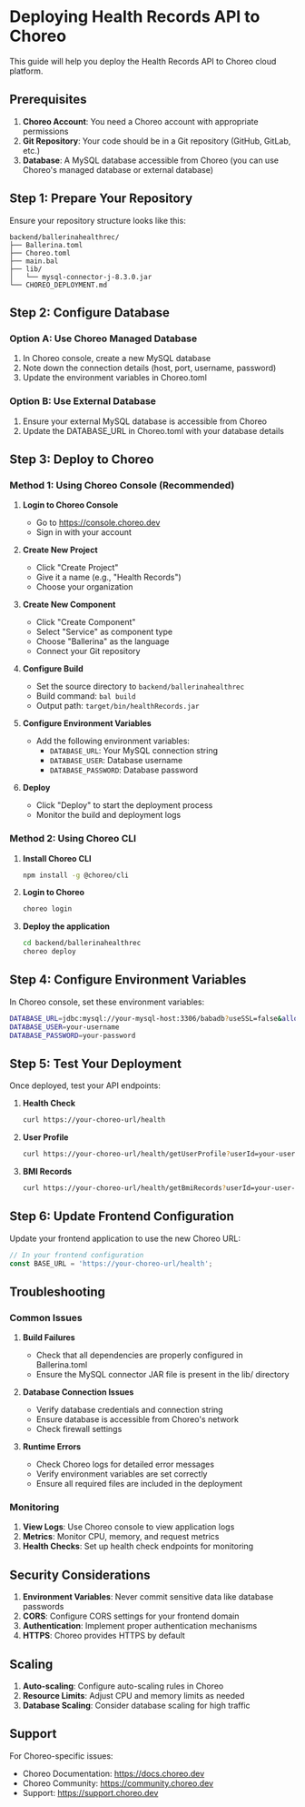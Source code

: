 # Deploying Health Records API to Choreo

This guide will help you deploy the Health Records API to Choreo cloud platform.

## Prerequisites

1. **Choreo Account**: You need a Choreo account with appropriate permissions
2. **Git Repository**: Your code should be in a Git repository (GitHub, GitLab, etc.)
3. **Database**: A MySQL database accessible from Choreo (you can use Choreo's managed database or external database)

## Step 1: Prepare Your Repository

Ensure your repository structure looks like this:
```
backend/ballerinahealthrec/
├── Ballerina.toml
├── Choreo.toml
├── main.bal
├── lib/
│   └── mysql-connector-j-8.3.0.jar
└── CHOREO_DEPLOYMENT.md
```

## Step 2: Configure Database

### Option A: Use Choreo Managed Database
1. In Choreo console, create a new MySQL database
2. Note down the connection details (host, port, username, password)
3. Update the environment variables in Choreo.toml

### Option B: Use External Database
1. Ensure your external MySQL database is accessible from Choreo
2. Update the DATABASE_URL in Choreo.toml with your database details

## Step 3: Deploy to Choreo

### Method 1: Using Choreo Console (Recommended)

1. **Login to Choreo Console**
   - Go to https://console.choreo.dev
   - Sign in with your account

2. **Create New Project**
   - Click "Create Project"
   - Give it a name (e.g., "Health Records")
   - Choose your organization

3. **Create New Component**
   - Click "Create Component"
   - Select "Service" as component type
   - Choose "Ballerina" as the language
   - Connect your Git repository

4. **Configure Build**
   - Set the source directory to `backend/ballerinahealthrec`
   - Build command: `bal build`
   - Output path: `target/bin/healthRecords.jar`

5. **Configure Environment Variables**
   - Add the following environment variables:
     - `DATABASE_URL`: Your MySQL connection string
     - `DATABASE_USER`: Database username
     - `DATABASE_PASSWORD`: Database password

6. **Deploy**
   - Click "Deploy" to start the deployment process
   - Monitor the build and deployment logs

### Method 2: Using Choreo CLI

1. **Install Choreo CLI**
   ```bash
   npm install -g @choreo/cli
   ```

2. **Login to Choreo**
   ```bash
   choreo login
   ```

3. **Deploy the application**
   ```bash
   cd backend/ballerinahealthrec
   choreo deploy
   ```

## Step 4: Configure Environment Variables

In Choreo console, set these environment variables:

```bash
DATABASE_URL=jdbc:mysql://your-mysql-host:3306/babadb?useSSL=false&allowPublicKeyRetrieval=true&createDatabaseIfNotExist=true&autoReconnect=true&useUnicode=true&characterEncoding=utf8&cachePrepStmts=true&useServerPrepStmts=true&rewriteBatchedStatements=true&maintainTimeStats=false&elideSetAutoCommits=true&useLocalSessionState=true
DATABASE_USER=your-username
DATABASE_PASSWORD=your-password
```

## Step 5: Test Your Deployment

Once deployed, test your API endpoints:

1. **Health Check**
   ```bash
   curl https://your-choreo-url/health
   ```

2. **User Profile**
   ```bash
   curl https://your-choreo-url/health/getUserProfile?userId=your-user-id
   ```

3. **BMI Records**
   ```bash
   curl https://your-choreo-url/health/getBmiRecords?userId=your-user-id
   ```

## Step 6: Update Frontend Configuration

Update your frontend application to use the new Choreo URL:

```typescript
// In your frontend configuration
const BASE_URL = 'https://your-choreo-url/health';
```

## Troubleshooting

### Common Issues

1. **Build Failures**
   - Check that all dependencies are properly configured in Ballerina.toml
   - Ensure the MySQL connector JAR file is present in the lib/ directory

2. **Database Connection Issues**
   - Verify database credentials and connection string
   - Ensure database is accessible from Choreo's network
   - Check firewall settings

3. **Runtime Errors**
   - Check Choreo logs for detailed error messages
   - Verify environment variables are set correctly
   - Ensure all required files are included in the deployment

### Monitoring

1. **View Logs**: Use Choreo console to view application logs
2. **Metrics**: Monitor CPU, memory, and request metrics
3. **Health Checks**: Set up health check endpoints for monitoring

## Security Considerations

1. **Environment Variables**: Never commit sensitive data like database passwords
2. **CORS**: Configure CORS settings for your frontend domain
3. **Authentication**: Implement proper authentication mechanisms
4. **HTTPS**: Choreo provides HTTPS by default

## Scaling

1. **Auto-scaling**: Configure auto-scaling rules in Choreo
2. **Resource Limits**: Adjust CPU and memory limits as needed
3. **Database Scaling**: Consider database scaling for high traffic

## Support

For Choreo-specific issues:
- Choreo Documentation: https://docs.choreo.dev
- Choreo Community: https://community.choreo.dev
- Support: https://support.choreo.dev
